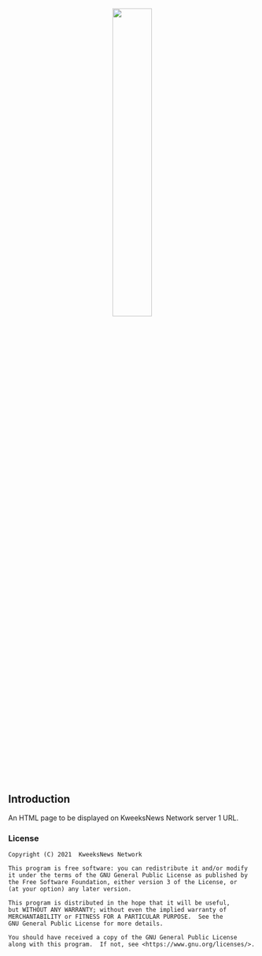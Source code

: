 # <p align="center"><img width="40%" src="https://network.kweeksnews.com/assets/img/kweeksnews-network.svg"></p>

## Introduction

An HTML page to be displayed on KweeksNews Network server 1 URL.

### License

```
Copyright (C) 2021  KweeksNews Network

This program is free software: you can redistribute it and/or modify
it under the terms of the GNU General Public License as published by
the Free Software Foundation, either version 3 of the License, or
(at your option) any later version.

This program is distributed in the hope that it will be useful,
but WITHOUT ANY WARRANTY; without even the implied warranty of
MERCHANTABILITY or FITNESS FOR A PARTICULAR PURPOSE.  See the
GNU General Public License for more details.

You should have received a copy of the GNU General Public License
along with this program.  If not, see <https://www.gnu.org/licenses/>.
```
